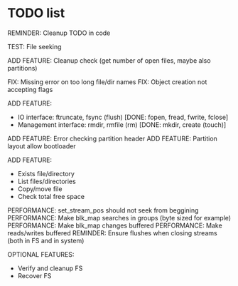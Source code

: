# TODO list

REMINDER: Cleanup TODO in code

TEST: File seeking

ADD FEATURE: Cleanup check (get number of open files, maybe also partitions)

FIX: Missing error on too long file/dir names
FIX: Object creation not accepting flags

ADD FEATURE:

* IO interface: ftruncate, fsync (flush)    [DONE: fopen, fread, fwrite, fclose]
* Management interface: rmdir, rmfile (rm)    [DONE: mkdir, create (touch)]

ADD FEATURE: Error checking partition header
ADD FEATURE: Partition layout allow bootloader

ADD FEATURE:

* Exists file/directory
* List files/directories
* Copy/move file
* Check total free space

PERFORMANCE: set_stream_pos should not seek from beggining
PERFORMANCE: Make blk_map searches in groups (byte sized for example)
PERFORMANCE: Make blk_map changes buffered
PERFORMANCE: Make reads/writes buffered
REMINDER: Ensure flushes when closing streams (both in FS and in system)

OPTIONAL FEATURES:

* Verify and cleanup FS
* Recover FS
